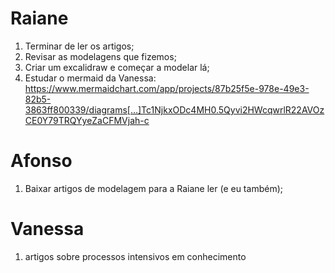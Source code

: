# Raiane
1. Terminar de ler os artigos;
2. Revisar as modelagens que fizemos;
3. Criar um excalidraw e começar a modelar lá;
4. Estudar o mermaid da Vanessa: https://www.mermaidchart.com/app/projects/87b25f5e-978e-49e3-82b5-3863ff800339/diagrams[…]Tc1NjkxODc4MH0.5Qyvi2HWcqwrlR22AVOzCE0Y79TRQYyeZaCFMVjah-c

# Afonso
1. Baixar artigos de modelagem para a Raiane ler (e eu também);

# Vanessa
1. artigos sobre processos intensivos em conhecimento